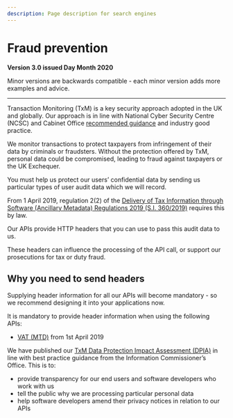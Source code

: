 ```yaml
---
description: Page description for search engines
---
```


# Fraud prevention

**Version 3.0 issued Day Month 2020**

Minor versions are backwards compatible - each minor version adds more examples and advice.

***

Transaction Monitoring (TxM) is a key security approach adopted in the UK and globally. Our approach is in line with National Cyber Security Centre (NCSC) and Cabinet Office [recommended guidance](https://assets.publishing.service.gov.uk/government/uploads/system/uploads/attachment_data/file/271268/GPG_53_Transaction_Monitoring_issue_1-1_April_2013.pdf) and industry good practice.

We monitor transactions to protect taxpayers from infringement of their data by criminals or fraudsters. Without the protection offered by TxM, personal data could be compromised, leading to fraud against taxpayers or the UK Exchequer.

You must help us protect our users’ confidential data by sending us particular types of user audit data which we will record.

From 1 April 2019, regulation 2(2) of the [Delivery of Tax Information through Software (Ancillary Metadata) Regulations 2019 (S.I. 360/2019)](http://www.legislation.gov.uk/uksi/2019/360/made) requires this by law.

Our APIs provide HTTP headers that you can use to pass this audit data to us.

These headers can influence the processing of the API call, or support our prosecutions for tax or duty fraud.

## Why you need to send headers

Supplying header information for all our APIs will become mandatory - so we recommend designing it into your applications now.

It is mandatory to provide header information when using the following APIs:

  * [VAT (MTD)](https://developer.service.hmrc.gov.uk/api-documentation/docs/api/service/vat-api/1.0) from 1st April 2019

We have published our [TxM Data Protection Impact Assessment (DPIA)](https://developer.service.hmrc.gov.uk/api-documentation/assets/content/documentation/3f4c263faa8231bea05c1826b7f6b81c-TxM%20DPIA%20v3%201%20Public.pdf) in line with best practice guidance from the Information Commissioner’s Office. This is to:

  * provide transparency for our end users and software developers who work with us
  * tell the public why we are processing particular personal data
  * help software developers amend their privacy notices in relation to our APIs
